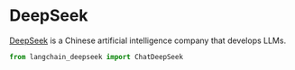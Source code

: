 # DeepSeek

[DeepSeek](https://www.deepseek.com/) is a Chinese artificial intelligence company that develops LLMs.


```python
from langchain_deepseek import ChatDeepSeek
```
